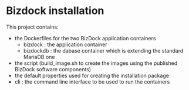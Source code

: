 # Bizdock installation

This project contains:
* the Dockerfiles for the two BizDock application containers
  * bizdock : the application container
  * bizdockdb : the dabase container which is extending the standard MariaDB one
* the script (build_image.sh to create the images using the published BizDock software components)
* the default properties used for creating the installation package
* cli : the command line interface to be used to run the containers
